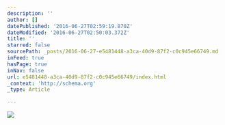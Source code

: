 ```yaml
---
description: ''
author: []
datePublished: '2016-06-27T02:59:19.870Z'
dateModified: '2016-06-27T02:50:03.372Z'
title: ''
starred: false
sourcePath: _posts/2016-06-27-e5481448-a3ca-40d9-87f2-c0c945e66749.md
inFeed: true
hasPage: true
inNav: false
url: e5481448-a3ca-40d9-87f2-c0c945e66749/index.html
_context: 'http://schema.org'
_type: Article

---
```

![](https://the-grid-user-content.s3-us-west-2.amazonaws.com/1a56d161-71b2-4806-abe0-ef875b53b449.png)